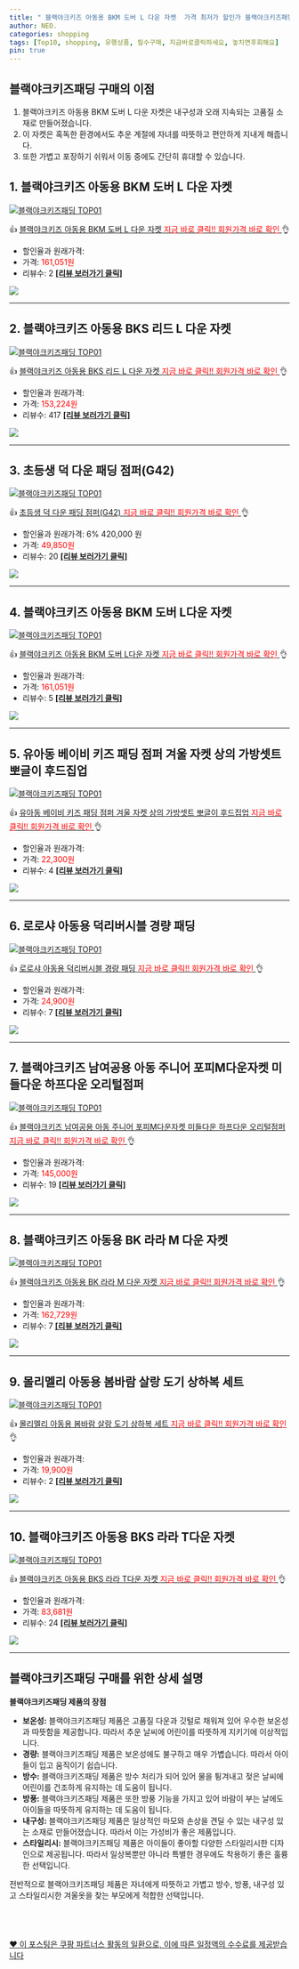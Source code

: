 ```yaml
---
title: " 블랙야크키즈 아동용 BKM 도버 L 다운 자켓  가격 최저가 할인가 블랙야크키즈패딩 최저가 추천 제품 비교"
author: NEO.
categories: shopping
tags: [Top10, shopping, 유행상품, 필수구매, 지금바로클릭하세요, 놓치면후회해요]
pin: true
---
```

## 블랙야크키즈패딩 구매의 이점
1. 블랙야크키즈 아동용 BKM 도버 L 다운 자켓은 내구성과 오래 지속되는 고품질 소재로 만들어졌습니다.
2. 이 자켓은 혹독한 환경에서도 추운 계절에 자녀를 따뜻하고 편안하게 지내게 해줍니다.
3. 또한 가볍고 포장하기 쉬워서 이동 중에도 간단히 휴대할 수 있습니다.

   

## 1.  블랙야크키즈 아동용 BKM 도버 L 다운 자켓 

[![블랙야크키즈패딩 TOP01](https://thumbnail10.coupangcdn.com/thumbnails/remote/490x490ex/image/retail/images/1507924988806582-a5f704a8-62eb-4e60-a872-70fabf5f46ee.jpg)](https://link.coupang.com/re/AFFSDP?lptag=AF3617701&subid=GithubCoopas&pageKey=7547941576&traceid=V0-153&itemId=19857331228&vendorItemId=87186898620)


👍 [ 블랙야크키즈 아동용 BKM 도버 L 다운 자켓  <font color=red> 지금 바로 클릭!! 회원가격 바로 확인 </font> ](https://link.coupang.com/re/AFFSDP?lptag=AF3617701&subid=GithubCoopas&pageKey=7547941576&traceid=V0-153&itemId=19857331228&vendorItemId=87186898620) 👌 


- 할인율과 원래가격: 
- 가격: <span style='color:red'>161,051원</span>
- 리뷰수: 2  [**[리뷰 보러가기 클릭]**](https://link.coupang.com/re/AFFSDP?lptag=AF3617701&subid=GithubCoopas&pageKey=7547941576&traceid=V0-153&itemId=19857331228&vendorItemId=87186898620)

[![](/discount_price.png)](https://link.coupang.com/re/AFFSDP?lptag=AF3617701&subid=GithubCoopas&pageKey=7547941576&traceid=V0-153&itemId=19857331228&vendorItemId=87186898620)

---


   

## 2.  블랙야크키즈 아동용 BKS 리드 L 다운 자켓 

[![블랙야크키즈패딩 TOP01](https://thumbnail8.coupangcdn.com/thumbnails/remote/490x490ex/image/retail/images/2023/09/18/12/3/999c5dec-0551-4005-9ddf-33695382b4d0.jpg)](https://link.coupang.com/re/AFFSDP?lptag=AF3617701&subid=GithubCoopas&pageKey=7604010888&traceid=V0-153&itemId=20122468042&vendorItemId=87224033574)


👍 [ 블랙야크키즈 아동용 BKS 리드 L 다운 자켓  <font color=red> 지금 바로 클릭!! 회원가격 바로 확인 </font> ](https://link.coupang.com/re/AFFSDP?lptag=AF3617701&subid=GithubCoopas&pageKey=7604010888&traceid=V0-153&itemId=20122468042&vendorItemId=87224033574) 👌 


- 할인율과 원래가격: 
- 가격: <span style='color:red'>153,224원</span>
- 리뷰수: 417  [**[리뷰 보러가기 클릭]**](https://link.coupang.com/re/AFFSDP?lptag=AF3617701&subid=GithubCoopas&pageKey=7604010888&traceid=V0-153&itemId=20122468042&vendorItemId=87224033574)

[![](/discount_price.png)](https://link.coupang.com/re/AFFSDP?lptag=AF3617701&subid=GithubCoopas&pageKey=7604010888&traceid=V0-153&itemId=20122468042&vendorItemId=87224033574)

---


   

## 3.  초등생 덕 다운 패딩 점퍼(G42) 

[![블랙야크키즈패딩 TOP01](https://thumbnail9.coupangcdn.com/thumbnails/remote/490x490ex/image/vendor_inventory/6b11/db7b0f86754bc25d535e43689e80f6c9ba6c8b3e7633f9e2fbbac31a3de3.JPG)](https://link.coupang.com/re/AFFSDP?lptag=AF3617701&subid=GithubCoopas&pageKey=7694628018&traceid=V0-153&itemId=20585335695&vendorItemId=87660296044)


👍 [ 초등생 덕 다운 패딩 점퍼(G42)  <font color=red> 지금 바로 클릭!! 회원가격 바로 확인 </font> ](https://link.coupang.com/re/AFFSDP?lptag=AF3617701&subid=GithubCoopas&pageKey=7694628018&traceid=V0-153&itemId=20585335695&vendorItemId=87660296044) 👌 


- 할인율과 원래가격: 6%  420,000   원
- 가격: <span style='color:red'>49,850원</span>
- 리뷰수: 20  [**[리뷰 보러가기 클릭]**](https://link.coupang.com/re/AFFSDP?lptag=AF3617701&subid=GithubCoopas&pageKey=7694628018&traceid=V0-153&itemId=20585335695&vendorItemId=87660296044)

[![](/discount_price.png)](https://link.coupang.com/re/AFFSDP?lptag=AF3617701&subid=GithubCoopas&pageKey=7694628018&traceid=V0-153&itemId=20585335695&vendorItemId=87660296044)

---


   

## 4.  블랙야크키즈 아동용 BKM 도버 L다운 자켓 

[![블랙야크키즈패딩 TOP01](https://thumbnail7.coupangcdn.com/thumbnails/remote/490x490ex/image/retail/images/2023/09/20/15/6/00415c85-2dec-420d-9790-a0e3a3f5bd98.jpg)](https://link.coupang.com/re/AFFSDP?lptag=AF3617701&subid=GithubCoopas&pageKey=7546541562&traceid=V0-153&itemId=19850340663&vendorItemId=87248937746)


👍 [ 블랙야크키즈 아동용 BKM 도버 L다운 자켓  <font color=red> 지금 바로 클릭!! 회원가격 바로 확인 </font> ](https://link.coupang.com/re/AFFSDP?lptag=AF3617701&subid=GithubCoopas&pageKey=7546541562&traceid=V0-153&itemId=19850340663&vendorItemId=87248937746) 👌 


- 할인율과 원래가격: 
- 가격: <span style='color:red'>161,051원</span>
- 리뷰수: 5  [**[리뷰 보러가기 클릭]**](https://link.coupang.com/re/AFFSDP?lptag=AF3617701&subid=GithubCoopas&pageKey=7546541562&traceid=V0-153&itemId=19850340663&vendorItemId=87248937746)

[![](/discount_price.png)](https://link.coupang.com/re/AFFSDP?lptag=AF3617701&subid=GithubCoopas&pageKey=7546541562&traceid=V0-153&itemId=19850340663&vendorItemId=87248937746)

---


   

## 5.  유아동 베이비 키즈 패딩 점퍼 겨울 자켓 상의 가방셋트 뽀글이 후드집업 

[![블랙야크키즈패딩 TOP01](https://thumbnail7.coupangcdn.com/thumbnails/remote/490x490ex/image/vendor_inventory/0dd1/64057db32801a82f2ce57dfdb9d7622ccf7e89c06fabf72164383d850dcd.jpeg)](https://link.coupang.com/re/AFFSDP?lptag=AF3617701&subid=GithubCoopas&pageKey=7829917504&traceid=V0-153&itemId=21293264754&vendorItemId=88353122459)


👍 [ 유아동 베이비 키즈 패딩 점퍼 겨울 자켓 상의 가방셋트 뽀글이 후드집업  <font color=red> 지금 바로 클릭!! 회원가격 바로 확인 </font> ](https://link.coupang.com/re/AFFSDP?lptag=AF3617701&subid=GithubCoopas&pageKey=7829917504&traceid=V0-153&itemId=21293264754&vendorItemId=88353122459) 👌 


- 할인율과 원래가격: 
- 가격: <span style='color:red'>22,300원</span>
- 리뷰수: 4  [**[리뷰 보러가기 클릭]**](https://link.coupang.com/re/AFFSDP?lptag=AF3617701&subid=GithubCoopas&pageKey=7829917504&traceid=V0-153&itemId=21293264754&vendorItemId=88353122459)

[![](/discount_price.png)](https://link.coupang.com/re/AFFSDP?lptag=AF3617701&subid=GithubCoopas&pageKey=7829917504&traceid=V0-153&itemId=21293264754&vendorItemId=88353122459)

---


   

## 6.  로로샤 아동용 덕리버시블 경량 패딩 

[![블랙야크키즈패딩 TOP01](https://thumbnail9.coupangcdn.com/thumbnails/remote/490x490ex/image/retail/images/512452249892438-f085b43c-890c-4619-9f5b-01372ce3ba9d.jpg)](https://link.coupang.com/re/AFFSDP?lptag=AF3617701&subid=GithubCoopas&pageKey=7613310233&traceid=V0-153&itemId=20168488797&vendorItemId=87260740661)


👍 [ 로로샤 아동용 덕리버시블 경량 패딩  <font color=red> 지금 바로 클릭!! 회원가격 바로 확인 </font> ](https://link.coupang.com/re/AFFSDP?lptag=AF3617701&subid=GithubCoopas&pageKey=7613310233&traceid=V0-153&itemId=20168488797&vendorItemId=87260740661) 👌 


- 할인율과 원래가격: 
- 가격: <span style='color:red'>24,900원</span>
- 리뷰수: 7  [**[리뷰 보러가기 클릭]**](https://link.coupang.com/re/AFFSDP?lptag=AF3617701&subid=GithubCoopas&pageKey=7613310233&traceid=V0-153&itemId=20168488797&vendorItemId=87260740661)

[![](/discount_price.png)](https://link.coupang.com/re/AFFSDP?lptag=AF3617701&subid=GithubCoopas&pageKey=7613310233&traceid=V0-153&itemId=20168488797&vendorItemId=87260740661)

---


   

## 7.  블랙야크키즈 남여공용 아동 주니어 포피M다운자켓 미들다운 하프다운 오리털점퍼 

[![블랙야크키즈패딩 TOP01](https://thumbnail6.coupangcdn.com/thumbnails/remote/490x490ex/image/vendor_inventory/3cc4/c4bd6a7ab624d6b54502a5514932c5a13a6b45d77d57294deab12b74ebd3.jpg)](https://link.coupang.com/re/AFFSDP?lptag=AF3617701&subid=GithubCoopas&pageKey=7822045964&traceid=V0-153&itemId=21248692335&vendorItemId=88309240946)


👍 [ 블랙야크키즈 남여공용 아동 주니어 포피M다운자켓 미들다운 하프다운 오리털점퍼  <font color=red> 지금 바로 클릭!! 회원가격 바로 확인 </font> ](https://link.coupang.com/re/AFFSDP?lptag=AF3617701&subid=GithubCoopas&pageKey=7822045964&traceid=V0-153&itemId=21248692335&vendorItemId=88309240946) 👌 


- 할인율과 원래가격: 
- 가격: <span style='color:red'>145,000원</span>
- 리뷰수: 19  [**[리뷰 보러가기 클릭]**](https://link.coupang.com/re/AFFSDP?lptag=AF3617701&subid=GithubCoopas&pageKey=7822045964&traceid=V0-153&itemId=21248692335&vendorItemId=88309240946)

[![](/discount_price.png)](https://link.coupang.com/re/AFFSDP?lptag=AF3617701&subid=GithubCoopas&pageKey=7822045964&traceid=V0-153&itemId=21248692335&vendorItemId=88309240946)

---


   

## 8.  블랙야크키즈 아동용 BK 라라 M 다운 자켓 

[![블랙야크키즈패딩 TOP01](https://thumbnail9.coupangcdn.com/thumbnails/remote/490x490ex/image/retail/images/2441932954923533-8d135b28-9fe0-4ac7-b661-05ab6e5efbb3.jpg)](https://link.coupang.com/re/AFFSDP?lptag=AF3617701&subid=GithubCoopas&pageKey=7633400806&traceid=V0-153&itemId=20129963460&vendorItemId=87224032895)


👍 [ 블랙야크키즈 아동용 BK 라라 M 다운 자켓  <font color=red> 지금 바로 클릭!! 회원가격 바로 확인 </font> ](https://link.coupang.com/re/AFFSDP?lptag=AF3617701&subid=GithubCoopas&pageKey=7633400806&traceid=V0-153&itemId=20129963460&vendorItemId=87224032895) 👌 


- 할인율과 원래가격: 
- 가격: <span style='color:red'>162,729원</span>
- 리뷰수: 7  [**[리뷰 보러가기 클릭]**](https://link.coupang.com/re/AFFSDP?lptag=AF3617701&subid=GithubCoopas&pageKey=7633400806&traceid=V0-153&itemId=20129963460&vendorItemId=87224032895)

[![](/discount_price.png)](https://link.coupang.com/re/AFFSDP?lptag=AF3617701&subid=GithubCoopas&pageKey=7633400806&traceid=V0-153&itemId=20129963460&vendorItemId=87224032895)

---


   

## 9.  몰리멜리 아동용 봄바람 살랑 도기 상하복 세트 

[![블랙야크키즈패딩 TOP01](https://thumbnail6.coupangcdn.com/thumbnails/remote/490x490ex/image/rs_quotation_api/stvbw4nk/ce8064e1682743be99a94c5cf1c8f6be.jpg)](https://link.coupang.com/re/AFFSDP?lptag=AF3617701&subid=GithubCoopas&pageKey=7821133846&traceid=V0-153&itemId=21244612876&vendorItemId=88384274531)


👍 [ 몰리멜리 아동용 봄바람 살랑 도기 상하복 세트  <font color=red> 지금 바로 클릭!! 회원가격 바로 확인 </font> ](https://link.coupang.com/re/AFFSDP?lptag=AF3617701&subid=GithubCoopas&pageKey=7821133846&traceid=V0-153&itemId=21244612876&vendorItemId=88384274531) 👌 


- 할인율과 원래가격: 
- 가격: <span style='color:red'>19,900원</span>
- 리뷰수: 2  [**[리뷰 보러가기 클릭]**](https://link.coupang.com/re/AFFSDP?lptag=AF3617701&subid=GithubCoopas&pageKey=7821133846&traceid=V0-153&itemId=21244612876&vendorItemId=88384274531)

[![](/discount_price.png)](https://link.coupang.com/re/AFFSDP?lptag=AF3617701&subid=GithubCoopas&pageKey=7821133846&traceid=V0-153&itemId=21244612876&vendorItemId=88384274531)

---


   

## 10.  블랙야크키즈 아동용 BKS 라라 T다운 자켓 

[![블랙야크키즈패딩 TOP01](https://thumbnail6.coupangcdn.com/thumbnails/remote/490x490ex/image/retail/images/117686146824637-e450152c-593f-40dc-9b63-4fdc494023b3.jpg)](https://link.coupang.com/re/AFFSDP?lptag=AF3617701&subid=GithubCoopas&pageKey=7604024803&traceid=V0-153&itemId=20129963572&vendorItemId=87224032938)


👍 [ 블랙야크키즈 아동용 BKS 라라 T다운 자켓  <font color=red> 지금 바로 클릭!! 회원가격 바로 확인 </font> ](https://link.coupang.com/re/AFFSDP?lptag=AF3617701&subid=GithubCoopas&pageKey=7604024803&traceid=V0-153&itemId=20129963572&vendorItemId=87224032938) 👌 


- 할인율과 원래가격: 
- 가격: <span style='color:red'>83,681원</span>
- 리뷰수: 24  [**[리뷰 보러가기 클릭]**](https://link.coupang.com/re/AFFSDP?lptag=AF3617701&subid=GithubCoopas&pageKey=7604024803&traceid=V0-153&itemId=20129963572&vendorItemId=87224032938)

[![](/discount_price.png)](https://link.coupang.com/re/AFFSDP?lptag=AF3617701&subid=GithubCoopas&pageKey=7604024803&traceid=V0-153&itemId=20129963572&vendorItemId=87224032938)

---
## 블랙야크키즈패딩 구매를 위한 상세 설명
**블랙야크키즈패딩 제품의 장점**

* **보온성:** 블랙야크키즈패딩 제품은 고품질 다운과 깃털로 채워져 있어 우수한 보온성과 따뜻함을 제공합니다. 따라서 추운 날씨에 어린이를 따뜻하게 지키기에 이상적입니다.
* **경량:** 블랙야크키즈패딩 제품은 보온성에도 불구하고 매우 가볍습니다. 따라서 아이들이 입고 움직이기 쉽습니다.
* **방수:** 블랙야크키즈패딩 제품은 방수 처리가 되어 있어 물을 튕겨내고 젖은 날씨에 어린이를 건조하게 유지하는 데 도움이 됩니다.
* **방풍:** 블랙야크키즈패딩 제품은 또한 방풍 기능을 가지고 있어 바람이 부는 날에도 아이들을 따뜻하게 유지하는 데 도움이 됩니다.
* **내구성:** 블랙야크키즈패딩 제품은 일상적인 마모와 손상을 견딜 수 있는 내구성 있는 소재로 만들어졌습니다. 따라서 이는 가성비가 좋은 제품입니다.
* **스타일리시:** 블랙야크키즈패딩 제품은 아이들이 좋아할 다양한 스타일리시한 디자인으로 제공됩니다. 따라서 일상복뿐만 아니라 특별한 경우에도 착용하기 좋은 훌륭한 선택입니다.

전반적으로 블랙야크키즈패딩 제품은 자녀에게 따뜻하고 가볍고 방수, 방풍, 내구성 있고 스타일리시한 겨울옷을 찾는 부모에게 적합한 선택입니다.<br><br><br><br><br> [ ❤  이 포스팅은 쿠팡 파트너스 활동의 일환으로, 이에 따른 일정액의 수수료를 제공받습니다](https://link.coupang.com/a/bcEFyh)